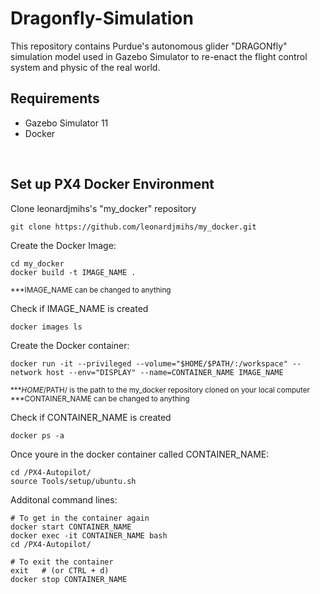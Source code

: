 # Dragonfly-Simulation
This repository contains Purdue's autonomous glider "DRAGONfly" simulation model used in Gazebo Simulator to re-enact the flight control system and physic of the real world.
<br />

## Requirements
- Gazebo Simulator 11
- Docker
<br />

## Set up PX4 Docker Environment
Clone leonardjmihs's "my_docker" repository
```
git clone https://github.com/leonardjmihs/my_docker.git
```

Create the Docker Image:
```
cd my_docker
docker build -t IMAGE_NAME .
```
<sub>***IMAGE_NAME can be changed to anything</sub>

Check if IMAGE_NAME is created
```
docker images ls
```

Create the Docker container:
```
docker run -it --privileged --volume="$HOME/$PATH/:/workspace" --network host --env="DISPLAY" --name=CONTAINER_NAME IMAGE_NAME
```
<sub>***$HOME/$PATH/ is the path to the my_docker repository cloned on your local computer</sub> <br />
<sub>***CONTAINER_NAME can be changed to anything</sub>

Check if CONTAINER_NAME is created
```
docker ps -a
```

Once youre in the docker container called CONTAINER_NAME:
```
cd /PX4-Autopilot/
source Tools/setup/ubuntu.sh
```

Additonal command lines:
```
# To get in the container again
docker start CONTAINER_NAME
docker exec -it CONTAINER_NAME bash
cd /PX4-Autopilot/

# To exit the container
exit   # (or CTRL + d)
docker stop CONTAINER_NAME

```
